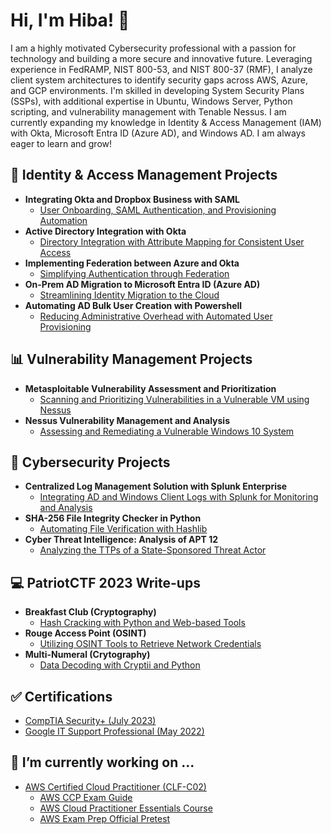 <h1>Hi, I'm Hiba! 👋</h1>
I am a highly motivated Cybersecurity professional with a passion for technology and building a more secure and innovative future. Leveraging experience in FedRAMP, NIST 800-53, and NIST 800-37 (RMF), I analyze client system architectures to identify security gaps across AWS, Azure, and GCP environments. I'm skilled in developing System Security Plans (SSPs), with additional expertise in Ubuntu, Windows Server, Python scripting, and vulnerability management with Tenable Nessus. I am currently expanding my knowledge in Identity & Access Management (IAM) with Okta, Microsoft Entra ID (Azure AD), and Windows AD. I am always eager to learn and grow!

<h2>🔑 Identity & Access Management Projects</h2>

- <b>Integrating Okta and Dropbox Business with SAML</b> 
  - [User Onboarding, SAML Authentication, and Provisioning Automation](https://github.com/hibahmad30/OktaAdministration)
- <b>Active Directory Integration with Okta</b>  
  - [Directory Integration with Attribute Mapping for Consistent User Access](https://github.com/hibahmad30/OktaAD)
- <b>Implementing Federation between Azure and Okta </b> 
  - [Simplifying Authentication through Federation](https://github.com/hibahmad30/AzureOktaFederation)
- <b>On-Prem AD Migration to Microsoft Entra ID (Azure AD)</b>
  - [Streamlining Identity Migration to the Cloud](https://github.com/hibahmad30/ActiveDirectoryMigration/)
- <b>Automating AD Bulk User Creation with Powershell</b>
  - [Reducing Administrative Overhead with Automated User Provisioning](https://github.com/hibahmad30/ADAutomation)
 
 <h2>📊 Vulnerability Management Projects</h2>
 
- <b>Metasploitable Vulnerability Assessment and Prioritization</b> 
  - [Scanning and Prioritizing Vulnerabilities in a Vulnerable VM using Nessus](https://github.com/hibahmad30/NessusVulnManagement)
- <b>Nessus Vulnerability Management and Analysis </b> 
  - [Assessing and Remediating a Vulnerable Windows 10 System](https://github.com/hibahmad30/NessusVulnManagement)
  
<h2>🔐 Cybersecurity Projects</h2>

- <b>Centralized Log Management Solution with Splunk Enterprise </b> 
  - [Integrating AD and Windows Client Logs with Splunk for Monitoring and Analysis](https://github.com/hibahmad30/SplunkConfig)
- <b>SHA-256 File Integrity Checker in Python </b>
  - [Automating File Verification with Hashlib](https://github.com/hibahmad30/FileIntegrityChecker/)
- <b>Cyber Threat Intelligence: Analysis of APT 12 </b>
  - [Analyzing the TTPs of a State-Sponsored Threat Actor](https://github.com/hibahmad30/APT12Analysis)

<h2>💻 PatriotCTF 2023 Write-ups </h2>

- <b>Breakfast Club (Cryptography) </b>
  - [Hash Cracking with Python and Web-based Tools](https://github.com/hibahmad30/BreakfastClubCTF/)
- <b>Rouge Access Point (OSINT) </b> 
  - [Utilizing OSINT Tools to Retrieve Network Credentials](https://github.com/hibahmad30/RougeAccessPointCTF)
- <b>Multi-Numeral (Crytography) </b>
  - [Data Decoding with Cryptii and Python](https://github.com/hibahmad30/MultiNumeralCTF)

<h2>✅ Certifications </h2>

- [CompTIA Security+ (July 2023)](https://www.credly.com/badges/d56d4ad1-9aee-4157-bb54-5c0ef0918b14/public_url)
- [Google IT Support Professional (May 2022)](https://coursera.org/share/06a1535f821a4e59c3df0db2ced95cf6)

<h2>📝 I’m currently working on ... </h2>

- [AWS Certified Cloud Practitioner (CLF-C02)](https://aws.amazon.com/certification/certified-cloud-practitioner/)
    - [AWS CCP Exam Guide](https://d1.awsstatic.com/training-and-certification/docs-cloud-practitioner/AWS-Certified-Cloud-Practitioner_Exam-Guide.pdf)
    - [AWS Cloud Practitioner Essentials Course](https://explore.skillbuilder.aws/learn/course/external/view/elearning/134/aws-cloud-practitioner-essentials)
    - [AWS Exam Prep Official Pretest](https://explore.skillbuilder.aws/learn/course/external/view/elearning/18115/exam-prep-official-pre-test-aws-certified-cloud-practitioner-clf-c02)


<!--

Here are some ideas to get you started:

- 🔭 I’m currently working on ...
- 🌱 I’m currently learning ...
- 👯 I’m looking to collaborate on ...
- 🤔 I’m looking for help with ...
- 💬 Ask me about ...
- 📫 How to reach me: ...
- 😄 Pronouns: ...
- ⚡ Fun fact: ...
-->
